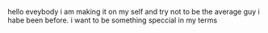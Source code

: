 hello eveybody i am making it on my self and try not to be the average guy i habe been before. i want to be something speccial in my terms
